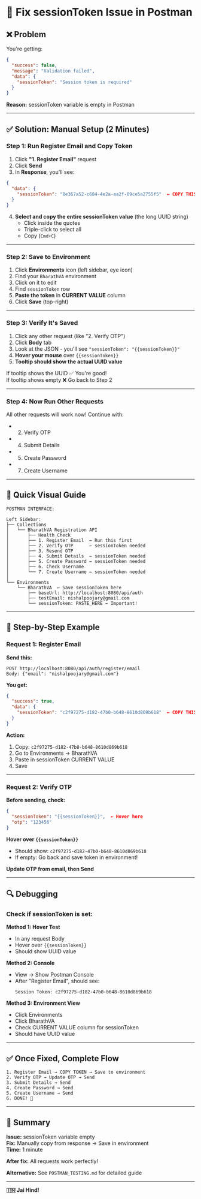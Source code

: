 # 🔧 Fix sessionToken Issue in Postman

## ❌ Problem

You're getting:
```json
{
  "success": false,
  "message": "Validation failed",
  "data": {
    "sessionToken": "Session token is required"
  }
}
```

**Reason:** sessionToken variable is empty in Postman

---

## ✅ Solution: Manual Setup (2 Minutes)

### Step 1: Run Register Email and Copy Token

1. Click **"1. Register Email"** request
2. Click **Send**
3. In **Response**, you'll see:
```json
{
  "data": {
    "sessionToken": "8e367a52-c684-4e2a-aa2f-09ce5a2755f5"  ← COPY THIS!
  }
}
```

4. **Select and copy the entire sessionToken value** (the long UUID string)
   - Click inside the quotes
   - Triple-click to select all
   - Copy (`Cmd+C`)

---

### Step 2: Save to Environment

1. Click **Environments** icon (left sidebar, eye icon)
2. Find your `BharathVA` environment
3. Click on it to edit
4. Find `sessionToken` row
5. **Paste the token** in **CURRENT VALUE** column
6. Click **Save** (top-right)

---

### Step 3: Verify It's Saved

1. Click any other request (like "2. Verify OTP")
2. Click **Body** tab
3. Look at the JSON - you'll see `"sessionToken": "{{sessionToken}}"`
4. **Hover your mouse** over `{{sessionToken}}`
5. **Tooltip should show the actual UUID value**

If tooltip shows the UUID ✅ You're good!  
If tooltip shows empty ❌ Go back to Step 2

---

### Step 4: Now Run Other Requests

All other requests will work now! Continue with:
- 2. Verify OTP
- 4. Submit Details
- 5. Create Password
- 7. Create Username

---

## 🎯 Quick Visual Guide

```
POSTMAN INTERFACE:

Left Sidebar:
├── Collections
│   └── BharathVA Registration API
│       ├── Health Check
│       ├── 1. Register Email  ← Run this first
│       ├── 2. Verify OTP      ← sessionToken needed
│       ├── 3. Resend OTP
│       ├── 4. Submit Details  ← sessionToken needed
│       ├── 5. Create Password ← sessionToken needed
│       ├── 6. Check Username
│       └── 7. Create Username ← sessionToken needed
│
└── Environments
    └── BharathVA  ← Save sessionToken here
        ├── baseUrl: http://localhost:8080/api/auth
        ├── testEmail: nishalpoojary@gmail.com
        └── sessionToken: PASTE_HERE ← Important!
```

---

## 📝 Step-by-Step Example

### Request 1: Register Email

**Send this:**
```
POST http://localhost:8080/api/auth/register/email
Body: {"email": "nishalpoojary@gmail.com"}
```

**You get:**
```json
{
  "success": true,
  "data": {
    "sessionToken": "c2f97275-d182-47b0-b648-8610d869b618"  ← COPY THIS
  }
}
```

**Action:**
1. Copy: `c2f97275-d182-47b0-b648-8610d869b618`
2. Go to Environments → BharathVA
3. Paste in sessionToken CURRENT VALUE
4. Save

---

### Request 2: Verify OTP

**Before sending, check:**
```json
{
  "sessionToken": "{{sessionToken}}",  ← Hover here
  "otp": "123456"
}
```

**Hover over `{{sessionToken}}`**
- Should show: `c2f97275-d182-47b0-b648-8610d869b618`
- If empty: Go back and save token in environment!

**Update OTP from email, then Send**

---

## 🔍 Debugging

### Check if sessionToken is set:

**Method 1: Hover Test**
- In any request Body
- Hover over `{{sessionToken}}`
- Should show UUID value

**Method 2: Console**
- View → Show Postman Console
- After "Register Email", should see:
  ```
  Session Token: c2f97275-d182-47b0-b648-8610d869b618
  ```

**Method 3: Environment View**
- Click Environments
- Click BharathVA
- Check CURRENT VALUE column for sessionToken
- Should have UUID value

---

## ✅ Once Fixed, Complete Flow

```
1. Register Email → COPY TOKEN → Save to environment
2. Verify OTP → Update OTP → Send
3. Submit Details → Send
4. Create Password → Send  
5. Create Username → Send
6. DONE! 🎉
```

---

## 🎯 Summary

**Issue:** sessionToken variable empty  
**Fix:** Manually copy from response → Save in environment  
**Time:** 1 minute  

**After fix:** All requests work perfectly!

**Alternative:** See `POSTMAN_TESTING.md` for detailed guide

---

**🇮🇳 Jai Hind!**

